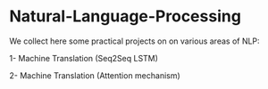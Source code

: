 # Natural-Language-Processing


We collect here some practical projects on on various areas of NLP:

1- Machine Translation (Seq2Seq LSTM)

2- Machine Translation (Attention mechanism)
